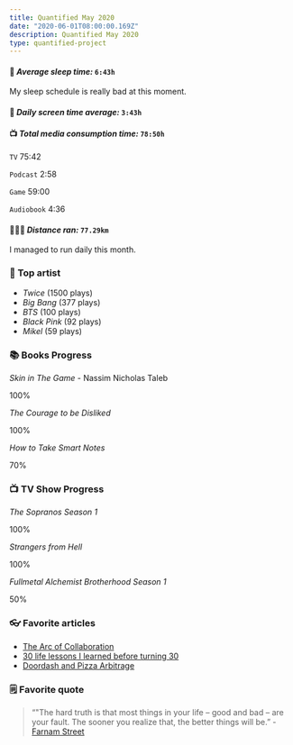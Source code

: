 ```yaml
---
title: Quantified May 2020
date: "2020-06-01T08:00:00.169Z"
description: Quantified May 2020
type: quantified-project
---
```


#### 🛌 *Average sleep time:* `6:43h`
My sleep schedule is really bad at this moment.

#### 📱 *Daily screen time average:* `3:43h`

#### 📺 *Total media consumption time:* `78:50h`
`TV` 75:42

`Podcast` 2:58

`Game` 59:00

`Audiobook` 4:36

#### 🏃🏻‍♂️ *Distance ran:* `77.29km`
I managed to run daily this month.

### 🎤 Top artist
- *Twice* (1500 plays)
- *Big Bang* (377 plays)
- *BTS* (100 plays)
- *Black Pink* (92 plays)
- *Mikel* (59 plays)

### 📚 Books Progress

*Skin in The Game* - Nassim Nicholas Taleb
<div class="progress-wrapper">
  <div class="progress-bar">
    <div class="inner" style="margin-left: 40%; width: 60%;"></div>
  </div>
  <span>100%</span>
</div>

*The Courage to be Disliked*
<div class="progress-wrapper">
  <div class="progress-bar">
    <div class="inner" style="width: 100%;"></div>
  </div>
  <span>100%</span>
</div>

*How to Take Smart Notes*
<div class="progress-wrapper">
  <div class="progress-bar">
    <div class="inner" style="width: 70%;"></div>
  </div>
  <span>70%</span>
</div>

### 📺 TV Show Progress
*The Sopranos Season 1*
<div class="progress-wrapper">
  <div class="progress-bar">
    <div class="inner" style="width: 100%;"></div>
  </div>
  <div>100%</div>
</div>

*Strangers from Hell*
<div class="progress-wrapper">
  <div class="progress-bar">
    <div class="inner" style="width: 100%;"></div>
  </div>
  <div>100%</div>
</div>

*Fullmetal Alchemist Brotherhood Season 1*
<div class="progress-wrapper">
  <div class="progress-bar">
    <div class="inner" style="width: 50%;"></div>
  </div>
  <div>50%</div>
</div>

### 👓 Favorite articles

- [The Arc of Collaboration](https://kwokchain.com/2019/08/16/the-arc-of-collaboration/)
- [30 life lessons I learned before turning 30](https://nesslabs.com/30-life-lessons)
- [Doordash and Pizza Arbitrage](https://themargins.substack.com/p/doordash-and-pizza-arbitrage)

### 🗒 Favorite quote

> “"The hard truth is that most things in your life – good and bad – are your fault. The sooner you realize that, the better things will be.” - [Farnam Street](https://fs.blog)

